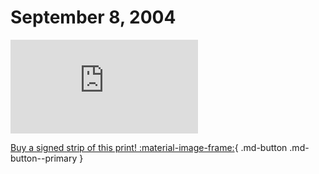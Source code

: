 # September 8, 2004

![](https://www.achewood.com/comic.php?date=09082004)

[Buy a signed strip of this print! :material-image-frame:](https://achewood-holiday-pop-up.myshopify.com/products/strip#09082004){ .md-button .md-button--primary }

